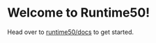 # Welcome to Runtime50!

Head over to [runtime50/docs](https://github.com/runtime50/docs) to get started.
